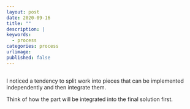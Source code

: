 ```yaml
---
layout: post
date: 2020-09-16
title: ""
description: |
keywords:
  - process
categories: process
urlimage: 
published: false
---
```




<!--more-->

## 

I noticed a tendency to split work into pieces that can be implemented independently and then integrate them.

Think of how the part will be integrated into the final solution first.

